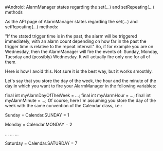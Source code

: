 #Android:  AlarmManager states regarding the set(...) and setRepeating(...) methods

As the API page of AlarmManager states regarding the set(...) and setRepeating(...) methods:

"If the stated trigger time is in the past, the alarm will be triggered immediately, with an alarm count depending on how far in the past the trigger time is relative to the repeat interval."
So, if for example you are on Wednesday, then the AlarmManager will fire the events of: Sunday, Monday, Tuesday and (possibly) Wednesday. It will actually fire only one for all of them.

Here is how I avoid this. Not sure it is the best way, but it works smoothly.

Let's say that you store the day of the week, the hour and the minute of the day in which you want to fire your AlarmManager in the following variables:

final int myAlarmDayOfTheWeek = ...;
final int myAlarmHour = ...;
final int myAlarmMinute = ...;
Of course, here I'm assuming you store the day of the week with the same convention of the Calendar class, i.e.:

Sunday = Calendar.SUNDAY = 1

Monday = Calendar.MONDAY = 2

... ... ...

Saturday = Calendar.SATURDAY = 7
